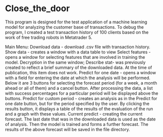 # Close_the_door
This program is designed for the test application of a machine learning model for analyzing the customer base of transactions.
To debug the program, I created a test transaction history of 100 clients based on the work of free trading robots in Metatrader 5.

Main Menu:
Download data - download .csv file with transaction history.
Show data - creates a window with a data table to view
Select features - opens a window for selecting features that are involved in training the model. Decryption in the same window;
Describe stat- was previously created to reflect a brief summary of the downloaded data. At the time of publication, this item does not work.
Predict for one date - opens a window with a field for entering the date at which the analysis will be performed. Below it are 3 buttons for selecting the forecast period (for a week, a month ahead or all of them) and a cancel button. After processing the data, a list with success percentages for a particular period will be displayed above the buttons.
Predict for custom period - creates an analysis as in the Predict for one date button, but for the period specified by the user. By clicking the results button, it displays a table of the results of the evaluation of the run and a graph with these values.
Current predict - creating the current forecast. The last date that was in the downloaded data is used as the date of analysis. Then the model is trained and forms a further forecast. The results of the above forecast will be saved in the file directory.
